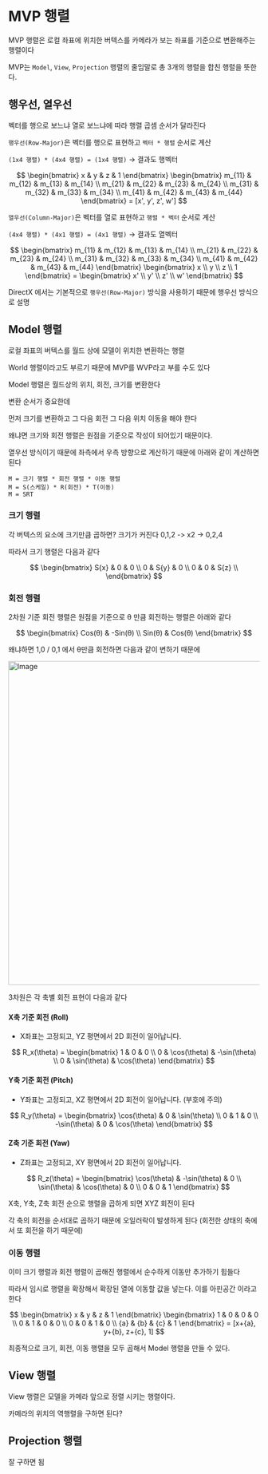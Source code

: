 # MVP 행렬
MVP 행렬은 로컬 좌표에 위치한 버텍스를 카메라가 보는 좌표를 기준으로 변환해주는 행렬이다

MVP는 `Model`, `View`, `Projection` 행렬의 줄임말로 총 3개의 행렬을 합친 행렬을 뜻한다.

## 행우선, 열우선
벡터를 행으로 보느냐 열로 보느냐에 따라 행렬 곱셈 순서가 달라진다

`행우선(Row-Major)`은 벡터를 행으로 표현하고 `벡터 * 행렬` 순서로 계산

`(1x4 행렬) * (4x4 행렬) = (1x4 행렬)` → 결과도 행벡터

$$
\begin{bmatrix} x & y & z & 1 \end{bmatrix}
\begin{bmatrix}
m_{11} & m_{12} & m_{13} & m_{14} \\
m_{21} & m_{22} & m_{23} & m_{24} \\
m_{31} & m_{32} & m_{33} & m_{34} \\
m_{41} & m_{42} & m_{43} & m_{44}
\end{bmatrix}
= [x', y', z', w']
$$


`열우선(Column-Major)`은 벡터를 열로 표현하고 `행렬 * 벡터` 순서로 계산

`(4x4 행렬) * (4x1 행렬) = (4x1 행렬)` → 결과도 열벡터

$$
\begin{bmatrix}
m_{11} & m_{12} & m_{13} & m_{14} \\
m_{21} & m_{22} & m_{23} & m_{24} \\
m_{31} & m_{32} & m_{33} & m_{34} \\
m_{41} & m_{42} & m_{43} & m_{44}
\end{bmatrix}
\begin{bmatrix} x \\ y \\ z \\ 1 \end{bmatrix}
= \begin{bmatrix} x' \\ y' \\ z' \\ w' \end{bmatrix}
$$

DirectX 에서는 기본적으로 `행우선(Row-Major)` 방식을 사용하기 때문에 행우선 방식으로 설명

## Model 행렬
로컬 좌표의 버텍스를
월드 상에 모델이 위치한 변환하는 행렬

World 행렬이라고도 부르기 때문에 MVP를 WVP라고 부를 수도 있다

Model 행렬은 월드상의 위치, 회전, 크기를 변환한다

변환 순서가 중요한데

먼저 크기를 변환하고
그 다음 회전
그 다음 위치 이동을 해야 한다

왜냐면 크기와 회전 행렬은 원점을 기준으로 작성이 되어있기 때문이다.

열우선 방식이기 때문에
좌측에서 우측 방향으로 계산하기 때문에 아래와 같이 계산하면 된다

```
M = 크기 행렬 * 회전 행렬 * 이동 행렬
M = S(스케일) * R(회전) * T(이동)
M = SRT
```

### 크기 행렬
각 버텍스의 요소에 크기만큼 곱하면?
크기가 커진다
0,1,2 -> x2 -> 0,2,4

따라서 크기 행렬은 다음과 같다

$$
\begin{bmatrix}
S{x} & 0 & 0 \\
0 & S{y} & 0 \\
0 & 0 & S{z} \\
\end{bmatrix}
$$

### 회전 행렬
2차원 기준 회전 행렬은 원점을 기준으로 θ 만큼 회전하는 행렬은 아래와 같다

$$
\begin{bmatrix}
Cos(θ) & -Sin(θ) \\
Sin(θ) & Cos(θ)
\end{bmatrix}
$$

왜냐하면 1,0 / 0,1 에서 θ만큼 회전하면 다음과 같이 변하기 때문에

<img width="899" height="649" alt="Image" src="https://github.com/user-attachments/assets/c53091ea-bc58-43b5-b530-c28c086901ca" />

3차원은 각 축별 회전 표현이 다음과 같다


#### **X축 기준 회전 (Roll)**
* X좌표는 고정되고, YZ 평면에서 2D 회전이 일어납니다.

$$
R_x(\theta) =
\begin{bmatrix}
1 & 0 & 0 \\
0 & \cos(\theta) & -\sin(\theta) \\
0 & \sin(\theta) & \cos(\theta)
\end{bmatrix}
$$

#### **Y축 기준 회전 (Pitch)**
* Y좌표는 고정되고, XZ 평면에서 2D 회전이 일어납니다. (부호에 주의)

$$
R_y(\theta) =
\begin{bmatrix}
\cos(\theta) & 0 & \sin(\theta) \\
0 & 1 & 0 \\
-\sin(\theta) & 0 & \cos(\theta)
\end{bmatrix}
$$

#### **Z축 기준 회전 (Yaw)**
* Z좌표는 고정되고, XY 평면에서 2D 회전이 일어납니다.

$$
R_z(\theta) =
\begin{bmatrix}
\cos(\theta) & -\sin(\theta) & 0 \\
\sin(\theta) & \cos(\theta) & 0 \\
0 & 0 & 1
\end{bmatrix}
$$

X축, Y축, Z축 회전 순으로 행렬을 곱하게 되면 XYZ 회전이 된다

각 축의 회전을 순서대로 곱하기 때문에 오일러락이 발생하게 된다
(회전한 상태의 축에서 또 회전을 하기 때문에)

### 이동 행렬

이미 크기 행렬과 회전 행렬이 곱해진 행렬에서 순수하게 이동만 추가하기 힘들다

따라서 임시로 행렬을 확장해서 확장된 열에 이동할 값을 넣는다.
이를 아핀공간 이라고 한다

$$
\begin{bmatrix} x & y & z & 1 \end{bmatrix}
\begin{bmatrix}
1 & 0 & 0 & 0 \\
0 & 1 & 0 & 0 \\
0 & 0 & 1 & 0 \\
{a} & {b} & {c} & 1
\end{bmatrix}
= [x+{a}, y+{b}, z+{c}, 1]
$$

최종적으로 크기, 회전, 이동 행렬을 모두 곱해서 Model 행렬을 만들 수 있다.

## View 행렬
View 행렬은 모델을 카메라 앞으로 정렬 시키는 행렬이다.

카메라의 위치의 역행렬을 구하면 된다?


## Projection 행렬

잘 구하면 됨